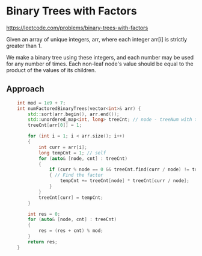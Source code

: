 # Binary Trees with Factors

https://leetcode.com/problems/binary-trees-with-factors

Given an array of unique integers, arr, where each integer arr[i] is strictly greater than 1.

We make a binary tree using these integers, and each number may be used for any number of times. Each non-leaf node's value should be equal to the product of the values of its children.


## Approach 

``` C++
    int mod = 1e9 + 7;
    int numFactoredBinaryTrees(vector<int>& arr) {
        std::sort(arr.begin(), arr.end());
        std::unordered_map<int, long> treeCnt; // node - treeNum with the current node as root
        treeCnt[arr[0]] = 1;

        for (int i = 1; i < arr.size(); i++)
        {
            int curr = arr[i];
            long tempCnt = 1; // self
            for (auto& [node, cnt] : treeCnt)
            {
                if (curr % node == 0 && treeCnt.find(curr / node) != treeCnt.end())
                { // Find the factor
                    tempCnt += treeCnt[node] * treeCnt[curr / node];
                }
            }
            treeCnt[curr] = tempCnt;
        }

        int res = 0;
        for (auto& [node, cnt] : treeCnt)
        {
            res = (res + cnt) % mod;
        }
        return res;
    }
```